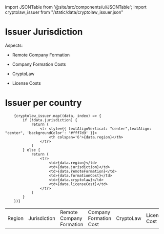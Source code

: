 import JSONTable from '@site/src/components/ui/JSONTable';
import cryptolaw_issuer from "/static/data/cryptolaw_issuer.json"

# Issuer Jurisdiction

Aspects:

- Remote Company Formation

- Company Formation Costs

- CryptoLaw

- License Costs


# Issuer per country

  <table>
		<tr>
			<td>Region</td>
			<td>Jurisdiction</td>
			<td>Remote Company Formation</td>
			<td>Company Formation Cost</td>
			<td>CryptoLaw</td>
			<td>License Cost</td>
		</tr>
	
		{cryptolaw_issuer.map((data, index) => {
			if (!data.jurisdiction) {
				return (
					<tr style={{ textAlignVertical: "center",textAlign: "center", 'backgroundColor': '#fff7d9' }}>
						<th colspan='6'>{data.region}</th>
					</tr>
				)
			} else {
				return (
					<tr>
						<td>{data.region}</td>
						<td>{data.jurisdiction}</td>
						<td>{data.remoteFormation}</td>
						<td>{data.formationCost}</td>
						<td>{data.cryptolaw}</td>
						<td>{data.licenseCost}</td>
					</tr>
				)
			}
		})}
    
  </table>
